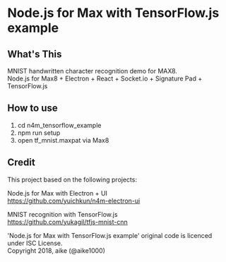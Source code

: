 Node.js for Max with TensorFlow.js example
====

## What's This

MNIST handwritten character recognition demo for MAX8.  
Node.js for Max8 + Electron + React + Socket.io + Signature Pad + TensorFlow.js

## How to use

1. cd n4m_tensorflow_example
2. npm run setup
3. open tf_mnist.maxpat via Max8

## Credit
This project based on the following projects:  

Node.js for Max with Electron + UI  
https://github.com/yuichkun/n4m-electron-ui  

MNIST recognition with TensorFlow.js  
https://github.com/yukagil/tfjs-mnist-cnn  

'Node.js for Max with TensorFlow.js example' original code is licenced under ISC License.  
Copyright 2018, aike (@aike1000)
